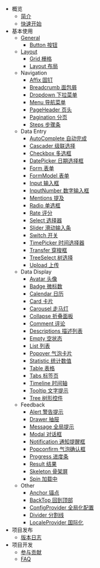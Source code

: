 - 概览
  - [简介](zh-cn/intro)
  - [快速开始](zh-cn/quickstart)
- 基本使用
  - [General](zh-cn/use)
    - [Button 按钮](zh-cn/component/button)
  - [Layout](zh-cn/use)
    - [Grid 栅格](zh-cn/component/grid)
    - [Layout 布局](zh-cn/component/layout)
  - Navigation
    - [Affix 固钉](zh-cn/component/affix)
    - [Breadcrumb 面包屑](zh-cn/component/breadcrumb)
    - [Dropdown 下拉菜单](zh-cn/component/dropdown)
    - [Menu 导航菜单](zh-cn/component/menu)
    - [PageHeader 页头](zh-cn/component/pageheader)
    - [Pagination 分页](zh-cn/component/pagination)
    - [Steps 步骤条](zh-cn/component/steps)
  - Data Entry
    - [AutoComplete 自动完成](zh-cn/component/autocomplete)
    - [Cascader 级联选择](zh-cn/component/cascader)
    - [Checkbox 多选框](zh-cn/component/checkbox)
    - [DatePicker 日期选择框](zh-cn/component/datepicker)
    - [Form 表单](zh-cn/component/form)
    - [FormModel 表单](zh-cn/component/formmodel)
    - [Input 输入框](zh-cn/component/input)
    - [InputNumber 数字输入框](zh-cn/component/inputnumber)
    - [Mentions 提及](zh-cn/component/mentions)
    - [Radio 单选框](zh-cn/component/radio)
    - [Rate 评分](zh-cn/component/rate)
    - [Select 选择器](zh-cn/component/select)
    - [Slider 滑动输入条](zh-cn/component/slider)
    - [Switch 开关](zh-cn/component/switch)
    - [TimePicker 时间选择器](zh-cn/component/timepicker)
    - [Transfer 穿梭框](zh-cn/component/transfer)
    - [TreeSelect 树选择](zh-cn/component/treeselect)
    - [Upload 上传](zh-cn/component/upload)
  - Data Display
    - [Avatar 头像](zh-cn/component/avatar)
    - [Badge 微标数](zh-cn/component/badge)
    - [Calendar 日历](zh-cn/component/calendar)
    - [Card 卡片](zh-cn/component/card)
    - [Carousel 走马灯](zh-cn/component/carousel)
    - [Collapse 折叠面板](zh-cn/component/collapse)
    - [Comment 评论](zh-cn/component/comment)
    - [Descriptions 描述列表](zh-cn/component/descriptions)
    - [Empty 空状态](zh-cn/component/empty)
    - [List 列表](zh-cn/component/list)
    - [Popover 气泡卡片](zh-cn/component/popover)
    - [Statistic 统计数值](zh-cn/component/statistic)
    - [Table 表格](zh-cn/component/table)
    - [Tabs 标签页](zh-cn/component/tabs)
    - [Timeline 时间轴](zh-cn/component/timeline)
    - [Tooltip 文字提示](zh-cn/component/tooltip)
    - [Tree 树形控件](zh-cn/component/tree)
  - Feedback 
    - [Alert 警告提示](zh-cn/component/alert)
    - [Drawer 抽屉](zh-cn/component/drawer)
    - [Message 全局提示](zh-cn/component/message)
    - [Modal 对话框](zh-cn/component/modal)
    - [Notification 通知提醒框](zh-cn/component/notification)
    - [Popconfirm 气泡确认框](zh-cn/component/popconfirm)
    - [Progress 进度条](zh-cn/component/progress)
    - [Result 结果](zh-cn/component/result)
    - [Skeleton 骨架屏](zh-cn/component/skeleton)
    - [Spin 加载中](zh-cn/component/spin)
  - Other
    - [Anchor 锚点](zh-cn/component/anchor)
    - [BackTop 回到顶部](zh-cn/component/backtop)
    - [ConfigProvider 全局化配置](zh-cn/component/configprovider)
    - [Divider 分割线](zh-cn/component/divider)
    - [LocaleProvider 国际化](zh-cn/component/localeprovider)
- 项目发布
  - [版本日志](zh-cn/changelog)
- 项目开发
  - [参与贡献](zh-cn/contribution)
  - [FAQ](zh-cn/faq)  